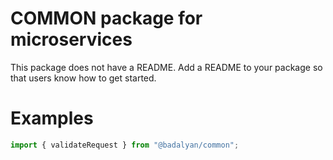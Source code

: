 # COMMON package for microservices

This package does not have a README. Add a README to your package so that users know how to get started.

# Examples

```typescript
import { validateRequest } from "@badalyan/common";
```